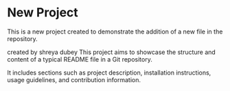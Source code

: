 # New Project

This is a new project created to demonstrate the addition of a new file in the repository.


created by shreya dubey 
This project aims to showcase the structure and content of a typical README file in a Git repository.

It includes sections such as project description, installation instructions, usage guidelines, and contribution information.